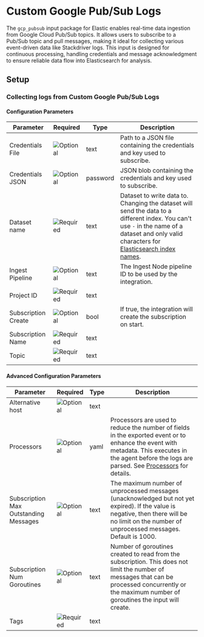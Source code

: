 # Custom Google Pub/Sub Logs

The `gcp_pubsub` input package for Elastic enables real-time data ingestion from Google Cloud Pub/Sub topics. It allows users to subscribe to a Pub/Sub topic and pull messages, making it ideal for collecting various event-driven data like
Stackdriver logs. This input is designed for continuous processing, handling credentials and message acknowledgment to ensure reliable data flow into Elasticsearch for analysis.


## Setup

### Collecting logs from Custom Google Pub/Sub Logs


#### Configuration Parameters

| Parameter |  Required | Type | Description |
| --- | --- | --- | --- |
| Credentials File | ![Optional](https://img.shields.io/badge/✘-fed10c?style=flat) | text | Path to a JSON file containing the credentials and key used to subscribe.  |
| Credentials JSON | ![Optional](https://img.shields.io/badge/✘-fed10c?style=flat) | password | JSON blob containing the credentials and key used to subscribe.  |
| Dataset name | ![Required](https://img.shields.io/badge/✔-93c93e?style=flat) | text | Dataset to write data to. Changing the dataset will send the data to a different index. You can't use `-` in the name of a dataset and only valid characters for [Elasticsearch index names](https://www.elastic.co/guide/en/elasticsearch/reference/current/docs-index_.html).   |
| Ingest Pipeline | ![Optional](https://img.shields.io/badge/✘-fed10c?style=flat) | text | The Ingest Node pipeline ID to be used by the integration.   |
| Project ID | ![Required](https://img.shields.io/badge/✔-93c93e?style=flat) | text |   |
| Subscription Create | ![Optional](https://img.shields.io/badge/✘-fed10c?style=flat) | bool | If true, the integration will create the subscription on start.  |
| Subscription Name | ![Required](https://img.shields.io/badge/✔-93c93e?style=flat) | text |   |
| Topic | ![Required](https://img.shields.io/badge/✔-93c93e?style=flat) | text |   |

#### Advanced Configuration Parameters

| Parameter |  Required | Type | Description |
| --- | --- | --- | --- |
| Alternative host | ![Optional](https://img.shields.io/badge/✘-fed10c?style=flat) | text |   |
| Processors | ![Optional](https://img.shields.io/badge/✘-fed10c?style=flat) | yaml | Processors are used to reduce the number of fields in the exported event or to enhance the event with metadata. This executes in the agent before the logs are parsed. See [Processors](https://www.elastic.co/guide/en/beats/filebeat/current/filtering-and-enhancing-data.html) for details.   |
| Subscription Max Outstanding Messages | ![Optional](https://img.shields.io/badge/✘-fed10c?style=flat) | text | The maximum number of unprocessed messages (unacknowledged but not yet expired). If the value is negative, then there will be no limit on the number of unprocessed messages. Default is 1000.  |
| Subscription Num Goroutines | ![Optional](https://img.shields.io/badge/✘-fed10c?style=flat) | text | Number of goroutines created to read from the subscription. This does not limit the number of messages that can be processed concurrently or the maximum number of goroutines the input will create.  |
| Tags | ![Required](https://img.shields.io/badge/✔-93c93e?style=flat) | text |   |

